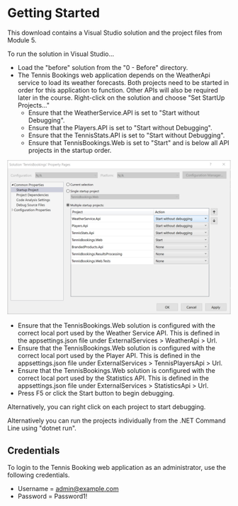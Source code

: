 # Getting Started

This download contains a Visual Studio solution and the project files from Module 5.

To run the solution in Visual Studio... 

- Load the "before" solution from the "0 - Before" directory.
- The Tennis Bookings web application depends on the WeatherApi service to load its weather forecasts. Both projects need to be started in order for this application to function. Other APIs will also be required later in the course. Right-click on the solution and choose "Set StartUp Projects..."
  - Ensure that the WeatherService.API is set to "Start without Debugging".
  - Ensure that the Players.API is set to "Start without Debugging".
  - Ensure that the TennisStats.API is set to "Start without Debugging".
  - Ensure that TennisBookings.Web is set to "Start" and is below all API projects in the startup order.

![Startup Projects](Images/multiple-startup-projects.png)

- Ensure that the TennisBookings.Web solution is configured with the correct local port used by the Weather Service API. This is defined in the appsettings.json file under ExternalServices > WeatherApi > Url.
- Ensure that the TennisBookings.Web solution is configured with the correct local port used by the Player API. This is defined in the appsettings.json file under ExternalServices > TennisPlayersApi > Url.
- Ensure that the TennisBookings.Web solution is configured with the correct local port used by the Statistics API. This is defined in the appsettings.json file under ExternalServices > StatisticsApi > Url.
- Press F5 or click the Start button to begin debugging.

Alternatively, you can right click on each project to start debugging.

Alternatively you can run the projects individually from the .NET Command Line using "dotnet run".

## Credentials

To login to the Tennis Booking web application as an administrator, use the following credentials.

- Username = admin@example.com
- Password = Password1!